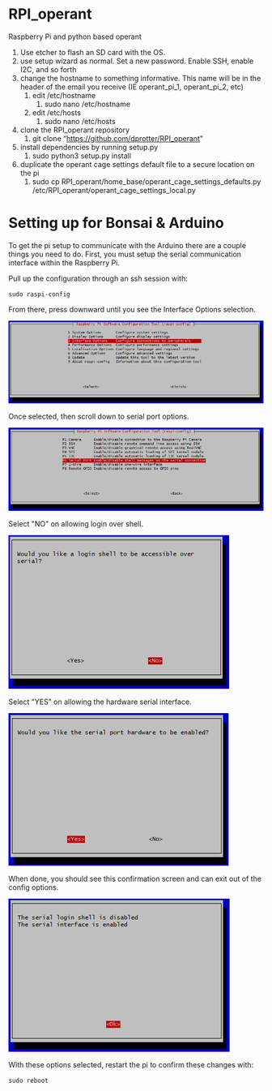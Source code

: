 # RPI_operant
Raspberry Pi and python based operant

1. Use etcher to flash an SD card with the OS.
2. use setup wizard as normal. Set a new password. Enable SSH, enable I2C, and so forth
3. change the hostname to something informative. This name will be in the header of the email you receive (IE operant_pi_1, operant_pi_2, etc)
    1. edit /etc/hostname
        1. sudo nano /etc/hostname
    2. edit /etc/hosts
        1. sudo nano /etc/hosts
4. clone the RPI_operant repository
    1. git clone “https://github.com/dprotter/RPI_operant"
5. install dependencies by running setup.py
    1. sudo python3 setup.py install
6. duplicate the operant cage settings default file to a secure location on the pi
    1. sudo cp RPI_operant/home_base/operant_cage_settings_defaults.py /etc/RPI_operant/operant_cage_settings_local.py

# Setting up for Bonsai & Arduino

To get the pi setup to communicate with the Arduino there are a couple things you need to do. First, you must setup the serial communication interface within the Raspberry Pi.

Pull up the configuration through an ssh session with:

    sudo raspi-config

From there, press downward until you see the Interface Options selection.

![Interface Options](ims/interface.PNG "Interface Options")

Once selected, then scroll down to serial port options.

![Serial Port](ims/serial.PNG "Serial Options")

Select "NO" on allowing login over shell.

![Login](ims/login.PNG "Login")

Select "YES" on allowing the hardware serial interface.

![Serial Hardware](ims/port.PNG "Serial Hardware Options")

When done, you should see this confirmation screen and can exit out of the config options.

![Confirmation](ims/confirmation.PNG "Confirmation")

With these options selected, restart the pi to confirm these changes with:

    sudo reboot
